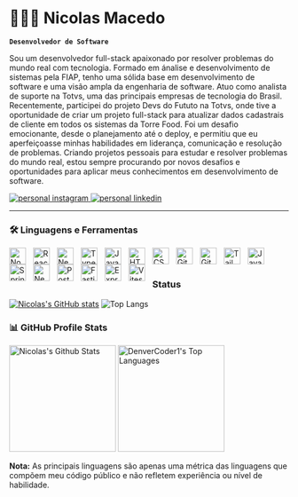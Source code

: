 # 🧑🏻‍💻 Nicolas Macedo

**`Desenvolvedor de Software`**

Sou um desenvolvedor full-stack apaixonado por resolver problemas do mundo real com tecnologia. Formado em ánalise e desenvolvimento de sistemas pela FIAP, tenho uma sólida base em desenvolvimento de software e uma visão ampla da engenharia de software. Atuo como analista de suporte na Totvs, uma das principais empresas de tecnologia do Brasil. Recentemente, participei do projeto Devs do Fututo na Totvs, onde tive a oportunidade de criar um projeto full-stack para atualizar dados cadastrais de cliente em todos os sistemas da Torre Food. Foi um desafio emocionante, desde o planejamento até o deploy, e permitiu que eu aperfeiçoasse minhas habilidades em liderança, comunicação e resolução de problemas. Criando projetos pessoais para estudar e resolver problemas do mundo real, estou sempre procurando por novos desafios e oportunidades para aplicar meus conhecimentos em desenvolvimento de software.

<p align="left">
      <a href="https://www.instagram.com/nicolasconce/">
         <img alt="personal instagram" title="Go to my Instagram" src="https://custom-icon-badges.demolab.com/badge/INSTAGRAM-E4405F?style=for-the-badge&logo=instagram&logoColor=%23fff&labelColor=%23E4405F&color=%23E4405F"/>
      </a> 
      <a href="https://www.linkedin.com/in/nicolas-macedo/">
         <img alt="personal linkedin" title="Go to my LinkedIn" src="https://custom-icon-badges.demolab.com/badge/LINKEDIN-0A66C2?style=for-the-badge&logo=linkedin&logoColor=%23fff&labelColor=%230A66C2&color=%230A66C2"/>
      </a> 
   </p> 

---

### 🛠️ Linguagens e Ferramentas


<img align="left" alt="NodeJs" width="30px" style="padding-right:10px;" src="https://cdn.jsdelivr.net/gh/devicons/devicon@latest/icons/nodejs/nodejs-original.svg" />
<img align="left" alt="React" width="30px" style="padding-right:10px;" src="https://cdn.jsdelivr.net/gh/devicons/devicon@latest/icons/react/react-original.svg" />
<img align="left" alt="NestJs" width="30px" style="padding-right:10px;" src="https://cdn.jsdelivr.net/gh/devicons/devicon@latest/icons/nestjs/nestjs-original.svg" />
<img align="left" alt="Typescript" width="30px" style="padding-right:10px;" src="https://cdn.jsdelivr.net/gh/devicons/devicon@latest/icons/typescript/typescript-original.svg" />
<img align="left" alt="Javascript" width="30px" style="padding-right:10px;" src="https://cdn.jsdelivr.net/gh/devicons/devicon@latest/icons/javascript/javascript-original.svg" />   
<img align="left" alt="HTML" width="30px" style="padding-right:10px;" src="https://cdn.jsdelivr.net/gh/devicons/devicon@latest/icons/html5/html5-original.svg" />
<img align="left" alt="CSS" width="30px" style="padding-right:10px;" src="https://cdn.jsdelivr.net/gh/devicons/devicon@latest/icons/css3/css3-original.svg" />
<img align="left" alt="Git" width="30px" style="padding-right:10px;" src="https://cdn.jsdelivr.net/gh/devicons/devicon@latest/icons/git/git-original.svg" />
<img align="left" alt="Github" width="30px" style="padding-right:10px;" src="https://cdn.jsdelivr.net/gh/devicons/devicon@latest/icons/github/github-original.svg" />
<img align="left" alt="Tailwind" width="30px" style="padding-right:10px;" src="https://cdn.jsdelivr.net/gh/devicons/devicon@latest/icons/tailwindcss/tailwindcss-original.svg" />
<img align="left" alt="Java" width="30px" style="padding-right:10px;" src="https://cdn.jsdelivr.net/gh/devicons/devicon@latest/icons/java/java-original.svg" />
<img align="left" alt="Spring" width="30px" style="padding-right:10px;" src="https://cdn.jsdelivr.net/gh/devicons/devicon@latest/icons/spring/spring-original.svg" />
<img align="left" alt="NextJs" width="30px" style="padding-right:10px;" src="https://cdn.jsdelivr.net/gh/devicons/devicon@latest/icons/nextjs/nextjs-original.svg" />
<img align="left" alt="Postgres" width="30px" style="padding-right:10px;" src="https://cdn.jsdelivr.net/gh/devicons/devicon@latest/icons/postgresql/postgresql-original.svg" />
<img align="left" alt="Fastify" width="30px" style="padding-right:10px;" src="https://cdn.jsdelivr.net/gh/devicons/devicon@latest/icons/fastify/fastify-original.svg" />
<img align="left" alt="Express" width="30px" style="padding-right:10px;" src="https://cdn.jsdelivr.net/gh/devicons/devicon@latest/icons/express/express-original.svg" />
<img align="left" alt="Vitest" width="30px" style="padding-right:10px;" src="https://cdn.jsdelivr.net/gh/devicons/devicon@latest/icons/vitest/vitest-original.svg" />
<br />

#

### Status

[![Nicolas's GitHub stats](https://github-readme-stats.vercel.app/api?username=nicolasmacedoo&show_icons=true&theme=gruvbox)](https://github.com/anuraghazra/github-readme-stats)
![Top Langs](https://github-readme-stats.vercel.app/api/top-langs/?username=anuraghazra&layout=compact)


### 📊 GitHub Profile Stats

  <!-- https://github.com/anuraghazra/github-readme-stats -->

  <a href="https://github.com/anuraghazra/github-readme-stats"><img alt="Nicolas's Github Stats" src="https://github-readme-stats.vercel.app/api?username=nicolasmacedoo&show_icons=true&theme=gruvbox" height="192px"/></a>
  <a href="https://github.com/anuraghazra/github-readme-stats"><img alt="DenverCoder1's Top Languages" src="https://github-readme-stats.vercel.app/api/top-langs/?username=nicolasmacedoo&layout=compact&theme=gruvbox" height="192px"/></a>
  <br/>

  <b>Nota:</b> As principais linguagens são apenas uma métrica das linguagens que compõem meu código público e não refletem experiência ou nível de habilidade.
          
          

<!--
**nicolasmacedoo/nicolasmacedoo** is a ✨ _special_ ✨ repository because its `README.md` (this file) appears on your GitHub profile.

Here are some ideas to get you started:

- 🔭 I’m currently working on ...
- 🌱 I’m currently learning ...
- 👯 I’m looking to collaborate on ...
- 🤔 I’m looking for help with ...
- 💬 Ask me about ...
- 📫 How to reach me: ...
- 😄 Pronouns: ...
- ⚡ Fun fact: ...
-->
